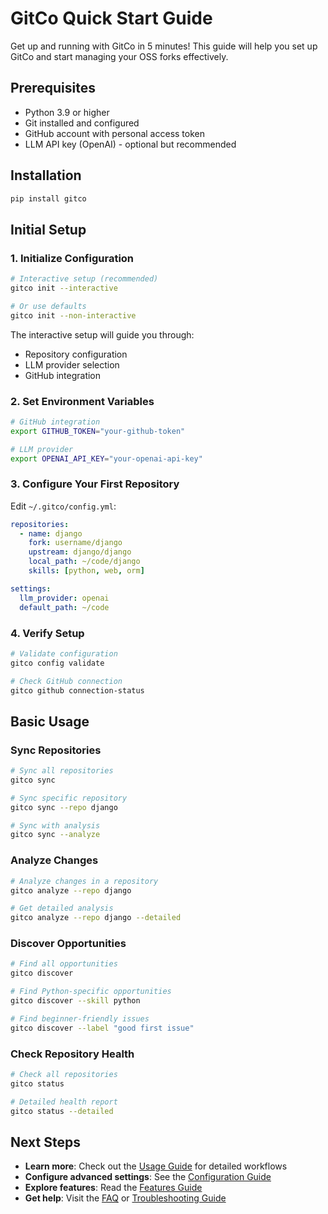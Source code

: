 # GitCo Quick Start Guide

Get up and running with GitCo in 5 minutes! This guide will help you set up GitCo and start managing your OSS forks effectively.

## Prerequisites

- Python 3.9 or higher
- Git installed and configured
- GitHub account with personal access token
- LLM API key (OpenAI) - optional but recommended

## Installation

```bash
pip install gitco
```

## Initial Setup

### 1. Initialize Configuration

```bash
# Interactive setup (recommended)
gitco init --interactive

# Or use defaults
gitco init --non-interactive
```

The interactive setup will guide you through:
- Repository configuration
- LLM provider selection
- GitHub integration

### 2. Set Environment Variables

```bash
# GitHub integration
export GITHUB_TOKEN="your-github-token"

# LLM provider
export OPENAI_API_KEY="your-openai-api-key"
```

### 3. Configure Your First Repository

Edit `~/.gitco/config.yml`:
```yaml
repositories:
  - name: django
    fork: username/django
    upstream: django/django
    local_path: ~/code/django
    skills: [python, web, orm]

settings:
  llm_provider: openai
  default_path: ~/code
```

### 4. Verify Setup

```bash
# Validate configuration
gitco config validate

# Check GitHub connection
gitco github connection-status
```

## Basic Usage

### Sync Repositories

```bash
# Sync all repositories
gitco sync

# Sync specific repository
gitco sync --repo django

# Sync with analysis
gitco sync --analyze
```

### Analyze Changes

```bash
# Analyze changes in a repository
gitco analyze --repo django

# Get detailed analysis
gitco analyze --repo django --detailed
```

### Discover Opportunities

```bash
# Find all opportunities
gitco discover

# Find Python-specific opportunities
gitco discover --skill python

# Find beginner-friendly issues
gitco discover --label "good first issue"
```

### Check Repository Health

```bash
# Check all repositories
gitco status

# Detailed health report
gitco status --detailed
```

## Next Steps

- **Learn more**: Check out the [Usage Guide](usage.md) for detailed workflows
- **Configure advanced settings**: See the [Configuration Guide](configuration.md)
- **Explore features**: Read the [Features Guide](features.md)
- **Get help**: Visit the [FAQ](faq.md) or [Troubleshooting Guide](troubleshooting.md)
